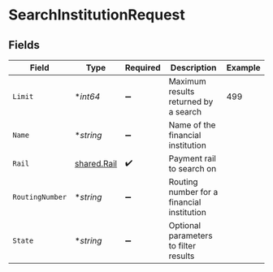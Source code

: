 # SearchInstitutionRequest


## Fields

| Field                                             | Type                                              | Required                                          | Description                                       | Example                                           |
| ------------------------------------------------- | ------------------------------------------------- | ------------------------------------------------- | ------------------------------------------------- | ------------------------------------------------- |
| `Limit`                                           | **int64*                                          | :heavy_minus_sign:                                | Maximum results returned by a search              | 499                                               |
| `Name`                                            | **string*                                         | :heavy_minus_sign:                                | Name of the financial institution                 |                                                   |
| `Rail`                                            | [shared.Rail](../../../pkg/models/shared/rail.md) | :heavy_check_mark:                                | Payment rail to search on                         |                                                   |
| `RoutingNumber`                                   | **string*                                         | :heavy_minus_sign:                                | Routing number for a financial institution        |                                                   |
| `State`                                           | **string*                                         | :heavy_minus_sign:                                | Optional parameters to filter results             |                                                   |